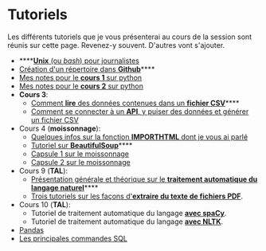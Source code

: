 # Tutoriels



Les différents tutoriels que je vous présenterai au cours de la session sont réunis sur cette page. Revenez-y souvent. D'autres vont s'ajouter.

* \*\*\*\*[**Unix** \(ou _bash_\) pour journalistes](https://medium.com/@jeanhuguesroy/unix-pour-journalistes-1352aad18f2a)
* [Création d'un répertoire dans **Github**](https://medium.com/@jeanhuguesroy/comment-partager-votre-script-sur-github-9f7116d86034)\*\*\*\*
* [Mes notes pour le **cours 1** sur python](https://github.com/Journalisme-UQAM/edm4466-h2020/blob/master/lectures/Cours1-H2020.pdf)
* [Mes notes pour le **cours 2** sur python](https://github.com/Journalisme-UQAM/edm4466-h2020/blob/master/lectures/Cours2-H2020.pdf)
* **Cours 3**:
  * [Comment **lire** des données contenues dans un **fichier CSV**](https://github.com/Journalisme-UQAM/edm4466-h2020/blob/master/lectures/lirecsv2.py)\*\*\*\*
  * [Comment se connecter à un **API**, y puiser des données et générer un fichier CSV](https://github.com/Journalisme-UQAM/edm4466-h2020/blob/master/lectures/lireapi2.py)
* Cours 4 \(**moissonnage**\):
  * [Quelques infos sur la fonction **IMPORTHTML** dont je vous ai parlé](https://github.com/jhroy/syllabus-EDM5240-H2019/blob/master/googlesheets.md)
  * [Tutoriel sur **BeautifulSoup**](http://bit.ly/jhroybs4)\*\*\*\*
  * [Capsule 1 sur le moissonnage](http://uqam.media/edm4455/videos/moisson1.mov)
  * [Capsule 2 sur le moissonnage](http://uqam.media/edm4455/videos/moisson2.mov)
* Cours 9 \(**TAL**\):
  * [Présentation générale et théorique sur le **traitement automatique du langage naturel**](https://github.com/Journalisme-UQAM/edm4466-h2020/raw/master/lectures/Traitement%20automatique%20du%20langage%20-%20intro.pdf)\*\*\*\*
  * [Trois tutoriels sur les façons d'**extraire du texte de fichiers PDF**](https://github.com/Journalisme-UQAM/extractionPDF).
* Cours 10 \(**TAL**\):
  * Tutoriel de traitement automatique du langage [**avec spaCy**](https://github.com/Journalisme-UQAM/edm4466-h2020/blob/master/lectures/tal-spacy.py).
  * Tutoriel de traitement automatique du langage [**avec NLTK**](https://github.com/Journalisme-UQAM/edm4466-h2020/blob/master/lectures/tal-nltk.py).
* [Pandas](https://github.com/jhroy/tuto-pandas/blob/master/tutoriel.ipynb)
* [Les principales commandes SQL](https://gist.github.com/jhroy/21acbdf067adc6721b20fbb8aabe020a#file-mysql-requetes-sql)


